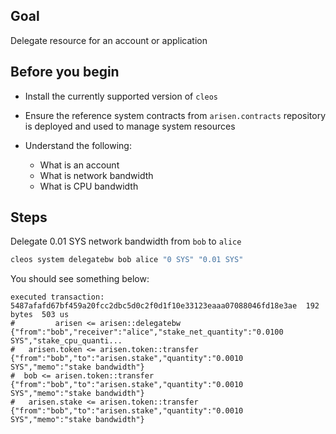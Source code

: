 ## Goal

Delegate resource for an account or application

## Before you begin

* Install the currently supported version of `cleos`

* Ensure the reference system contracts from `arisen.contracts` repository is deployed and used to manage system resources

* Understand the following:
  * What is an account
  * What is network bandwidth
  * What is CPU bandwidth



## Steps

Delegate 0.01 SYS network bandwidth from `bob` to `alice`

```sh
cleos system delegatebw bob alice "0 SYS" "0.01 SYS"
```

You should see something below:

```console
executed transaction: 5487afafd67bf459a20fcc2dbc5d0c2f0d1f10e33123eaaa07088046fd18e3ae  192 bytes  503 us
#         arisen <= arisen::delegatebw            {"from":"bob","receiver":"alice","stake_net_quantity":"0.0100 SYS","stake_cpu_quanti...
#   arisen.token <= arisen.token::transfer        {"from":"bob","to":"arisen.stake","quantity":"0.0010 SYS","memo":"stake bandwidth"}
#  bob <= arisen.token::transfer        {"from":"bob","to":"arisen.stake","quantity":"0.0010 SYS","memo":"stake bandwidth"}
#   arisen.stake <= arisen.token::transfer        {"from":"bob","to":"arisen.stake","quantity":"0.0010 SYS","memo":"stake bandwidth"}
```
